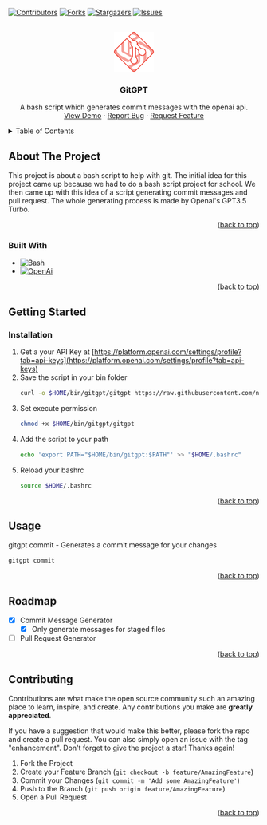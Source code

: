 <!-- Improved compatibility of back to top link: See: https://github.com/othneildrew/Best-README-Template/pull/73 -->

<a id="readme-top"></a>

<!--
*** Thanks for checking out the Best-README-Template. If you have a suggestion
*** that would make this better, please fork the repo and create a pull request
*** or simply open an issue with the tag "enhancement".
*** Don't forget to give the project a star!
*** Thanks again! Now go create something AMAZING! :D
-->

<!-- PROJECT SHIELDS -->
<!--
*** I'm using markdown "reference style" links for readability.
*** Reference links are enclosed in brackets [ ] instead of parentheses ( ).
*** See the bottom of this document for the declaration of the reference variables
*** for contributors-url, forks-url, etc. This is an optional, concise syntax you may use.
*** https://www.markdownguide.org/basic-syntax/#reference-style-links
-->

[![Contributors][contributors-shield]][contributors-url]
[![Forks][forks-shield]][forks-url]
[![Stargazers][stars-shield]][stars-url]
[![Issues][issues-shield]][issues-url]

<!-- PROJECT LOGO -->
<br />
<div align="center">
  <a href="https://github.com/NinoHelfenstein/m122-gitgpt">
    <img src="images/logo.png" alt="Logo" width="80" height="80">
  </a>

<h3 align="center">GitGPT</h3>

  <p align="center">
    A bash script which generates commit messages with the openai api.
    <br />
    <a href="https://github.com/NinoHelfenstein/m122-gitgpt">View Demo</a>
    ·
    <a href="https://github.com/NinoHelfenstein/m122-gitgpt/issues/new?labels=bug&template=bug-report---.md">Report Bug</a>
    ·
    <a href="https://github.com/NinoHelfenstein/m122-gitgpt/issues/new?labels=enhancement&template=feature-request---.md">Request Feature</a>
  </p>
</div>

<!-- TABLE OF CONTENTS -->
<details>
  <summary>Table of Contents</summary>
  <ol>
    <li>
      <a href="#about-the-project">About The Project</a>
      <ul>
        <li><a href="#built-with">Built With</a></li>
      </ul>
    </li>
    <li>
      <a href="#getting-started">Getting Started</a>
      <ul>
        <li><a href="#installation">Installation</a></li>
      </ul>
    </li>
    <li><a href="#usage">Usage</a></li>
    <li><a href="#roadmap">Roadmap</a></li>
    <li><a href="#contributing">Contributing</a></li>
  </ol>
</details>

<!-- ABOUT THE PROJECT -->

## About The Project

This project is about a bash script to help with git. The initial idea for this project came up because we had to do a bash script project for school. We then came up with this idea of a script generating commit messages and pull request. The whole generating process is made by Openai's GPT3.5 Turbo.

<p align="right">(<a href="#readme-top">back to top</a>)</p>

### Built With

- [![Bash][Bash]][Bash-url]
- [![OpenAi][OpenAi]][OpenAi-url]

<p align="right">(<a href="#readme-top">back to top</a>)</p>

<!-- GETTING STARTED -->

## Getting Started

### Installation

1. Get a your API Key at [https://platform.openai.com/settings/profile?tab=api-keys](https://platform.openai.com/settings/profile?tab=api-keys)
2. Save the script in your bin folder
   ```sh
   curl -o $HOME/bin/gitgpt/gitgpt https://raw.githubusercontent.com/ninohelfenstein/m122-gitgpt/main/gitgpt --create-dirs
   ```
3. Set execute permission
   ```sh
   chmod +x $HOME/bin/gitgpt/gitgpt
   ```
4. Add the script to your path
   ```sh
   echo 'export PATH="$HOME/bin/gitgpt:$PATH"' >> "$HOME/.bashrc"
   ```
5. Reload your bashrc
   ```sh
   source $HOME/.bashrc
   ```
   <p align="right">(<a href="#readme-top">back to top</a>)</p>

<!-- USAGE EXAMPLES -->

## Usage

gitgpt commit - Generates a commit message for your changes

```sh
gitgpt commit
```

<p align="right">(<a href="#readme-top">back to top</a>)</p>

<!-- ROADMAP -->

## Roadmap

- [x] Commit Message Generator
  - [x] Only generate messages for staged files
- [ ] Pull Request Generator

<p align="right">(<a href="#readme-top">back to top</a>)</p>

<!-- CONTRIBUTING -->

## Contributing

Contributions are what make the open source community such an amazing place to learn, inspire, and create. Any contributions you make are **greatly appreciated**.

If you have a suggestion that would make this better, please fork the repo and create a pull request. You can also simply open an issue with the tag "enhancement".
Don't forget to give the project a star! Thanks again!

1. Fork the Project
2. Create your Feature Branch (`git checkout -b feature/AmazingFeature`)
3. Commit your Changes (`git commit -m 'Add some AmazingFeature'`)
4. Push to the Branch (`git push origin feature/AmazingFeature`)
5. Open a Pull Request

<p align="right">(<a href="#readme-top">back to top</a>)</p>

<!-- MARKDOWN LINKS & IMAGES -->
<!-- https://www.markdownguide.org/basic-syntax/#reference-style-links -->

[contributors-shield]: https://img.shields.io/github/contributors/NinoHelfenstein/m122-gitgpt.svg?style=for-the-badge
[contributors-url]: https://github.com/NinoHelfenstein/m122-gitgpt/graphs/contributors
[forks-shield]: https://img.shields.io/github/forks/NinoHelfenstein/m122-gitgpt.svg?style=for-the-badge
[forks-url]: https://github.com/NinoHelfenstein/m122-gitgpt/network/members
[stars-shield]: https://img.shields.io/github/stars/NinoHelfenstein/m122-gitgpt.svg?style=for-the-badge
[stars-url]: https://github.com/NinoHelfenstein/m122-gitgpt/stargazers
[issues-shield]: https://img.shields.io/github/issues/NinoHelfenstein/m122-gitgpt.svg?style=for-the-badge
[issues-url]: https://github.com/NinoHelfenstein/m122-gitgpt/issues
[Bash]: https://img.shields.io/badge/gnubash-4EAA25?style=for-the-badge&logo=gnubash&logoColor=white
[Bash-url]: https://www.gnu.org/software/bash/
[OpenAi]: https://img.shields.io/badge/openai-412991?style=for-the-badge&logo=openai&logoColor=white
[OpenAi-url]: https:openai.com
